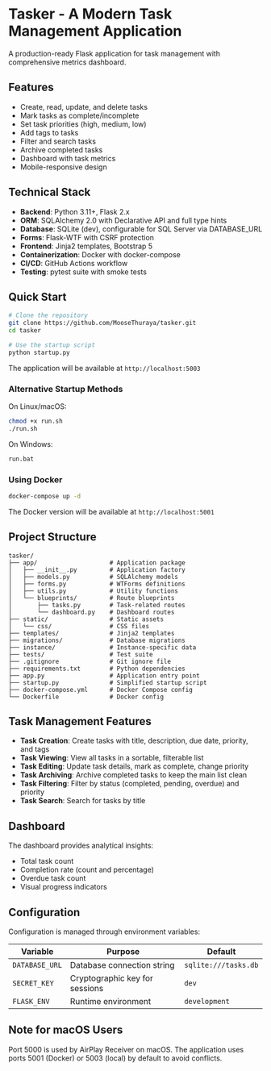 # Tasker - A Modern Task Management Application

A production-ready Flask application for task management with comprehensive metrics dashboard.

## Features

- Create, read, update, and delete tasks
- Mark tasks as complete/incomplete
- Set task priorities (high, medium, low)
- Add tags to tasks
- Filter and search tasks
- Archive completed tasks
- Dashboard with task metrics
- Mobile-responsive design

## Technical Stack

- **Backend**: Python 3.11+, Flask 2.x
- **ORM**: SQLAlchemy 2.0 with Declarative API and full type hints
- **Database**: SQLite (dev), configurable for SQL Server via DATABASE_URL
- **Forms**: Flask-WTF with CSRF protection
- **Frontend**: Jinja2 templates, Bootstrap 5
- **Containerization**: Docker with docker-compose
- **CI/CD**: GitHub Actions workflow
- **Testing**: pytest suite with smoke tests

## Quick Start

```bash
# Clone the repository
git clone https://github.com/MooseThuraya/tasker.git
cd tasker

# Use the startup script
python startup.py
```

The application will be available at `http://localhost:5003`

### Alternative Startup Methods

On Linux/macOS:
```bash
chmod +x run.sh
./run.sh
```

On Windows:
```bash
run.bat
```

### Using Docker

```bash
docker-compose up -d
```

The Docker version will be available at `http://localhost:5001`

## Project Structure

```
tasker/
├── app/                    # Application package
│   ├── __init__.py         # Application factory
│   ├── models.py           # SQLAlchemy models
│   ├── forms.py            # WTForms definitions
│   ├── utils.py            # Utility functions
│   └── blueprints/         # Route blueprints
│       ├── tasks.py        # Task-related routes
│       └── dashboard.py    # Dashboard routes
├── static/                 # Static assets
│   └── css/                # CSS files
├── templates/              # Jinja2 templates
├── migrations/             # Database migrations
├── instance/               # Instance-specific data
├── tests/                  # Test suite
├── .gitignore              # Git ignore file
├── requirements.txt        # Python dependencies
├── app.py                  # Application entry point
├── startup.py              # Simplified startup script
├── docker-compose.yml      # Docker Compose config
└── Dockerfile              # Docker config
```

## Task Management Features

- **Task Creation**: Create tasks with title, description, due date, priority, and tags
- **Task Viewing**: View all tasks in a sortable, filterable list
- **Task Editing**: Update task details, mark as complete, change priority
- **Task Archiving**: Archive completed tasks to keep the main list clean
- **Task Filtering**: Filter by status (completed, pending, overdue) and priority
- **Task Search**: Search for tasks by title

## Dashboard

The dashboard provides analytical insights:

- Total task count
- Completion rate (count and percentage)
- Overdue task count
- Visual progress indicators

## Configuration

Configuration is managed through environment variables:

| Variable | Purpose | Default |
|----------|---------|---------|
| `DATABASE_URL` | Database connection string | `sqlite:///tasks.db` |
| `SECRET_KEY` | Cryptographic key for sessions | `dev` |
| `FLASK_ENV` | Runtime environment | `development` |

## Note for macOS Users

Port 5000 is used by AirPlay Receiver on macOS. The application uses ports 5001 (Docker) or 5003 (local) by default to avoid conflicts.